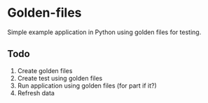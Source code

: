# Golden-files

Simple example application in Python using golden files for testing.

## Todo

1. Create golden files
2. Create test using golden files
3. Run application using golden files (for part if it?)
4. Refresh data
